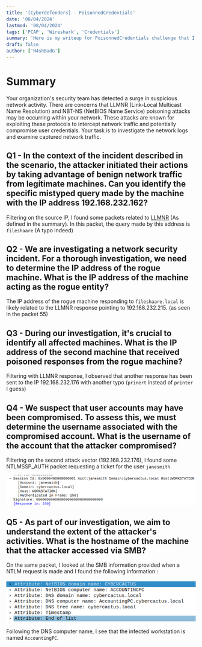 ```yaml
---
title: '[Cyberdefenders] - PoisonnedCredentials'
date: '08/04/2024'
lastmod: '08/04/2024'
tags: ['PCAP', 'Wireshark', 'Credentials']
summary: 'Here is my writeup for PoisonnedCredentials challenge that I completed on Cyberdefenders.'
draft: false
author: ['H4shBadG']
---
```


# Summary

Your organization's security team has detected a surge in suspicious network activity. There are concerns that LLMNR (Link-Local Multicast Name Resolution) and NBT-NS (NetBIOS Name Service) poisoning attacks may be occurring within your network. These attacks are known for exploiting these protocols to intercept network traffic and potentially compromise user credentials. Your task is to investigate the network logs and examine captured network traffic.

## Q1 - In the context of the incident described in the scenario, the attacker initiated their actions by taking advantage of benign network traffic from legitimate machines. Can you identify the specific mistyped query made by the machine with the IP address 192.168.232.162?

Filtering on the source IP, I found some packets related to [LLMNR](https://datatracker.ietf.org/doc/html/rfc4795) (As defined in the summary). In this packet, the query made by this address is `fileshaare` (A typo indeed)

## Q2 - We are investigating a network security incident. For a thorough investigation, we need to determine the IP address of the rogue machine. What is the IP address of the machine acting as the rogue entity?

The IP address of the rogue machine responding to `fileshaare.local` is likely related to the LLMNR response pointing to 192.168.232.215. (as seen in the packet 55)

## Q3 - During our investigation, it's crucial to identify all affected machines. What is the IP address of the second machine that received poisoned responses from the rogue machine?

Filtering with LLMNR response, I observed that another response has been sent to the IP 192.168.232.176 with another typo (`prinert` instead of `printer` I guess)

## Q4 - We suspect that user accounts may have been compromised. To assess this, we must determine the username associated with the compromised account. What is the username of the account that the attacker compromised?

Filtering on the second attack vector (192.168.232.176), I found some NTLMSSP_AUTH packet requesting a ticket for the user `janesmith`.

![Janesmith Takeover](../images/PoisonnedCredentials/PoisonnedCreds.png)

## Q5 - As part of our investigation, we aim to understand the extent of the attacker's activities. What is the hostname of the machine that the attacker accessed via SMB?

On the same packet, I looked at the SMB information provided when a NTLM request is made and I found the following information :

![SMB Information](../images/PoisonnedCredentials/PoisonnedCreds-2.png)

Following the DNS computer name, I see that the infected workstation is named `AccountingPC`.